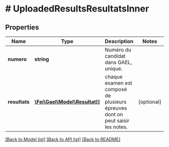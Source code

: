 # # UploadedResultsResultatsInner

## Properties

Name | Type | Description | Notes
------------ | ------------- | ------------- | -------------
**numero** | **string** | Numéro du candidat dans GAEL, unique. |
**resultats** | [**\Fei\Gael\Model\Resultat[]**](Resultat.md) | chaque examen est composé de plusieurs épreuves dont on peut saisir les notes. | [optional]

[[Back to Model list]](../../README.md#models) [[Back to API list]](../../README.md#endpoints) [[Back to README]](../../README.md)
